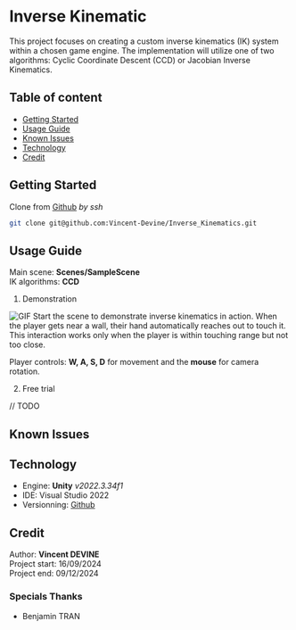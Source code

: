 # Inverse Kinematic
This project focuses on creating a custom inverse kinematics (IK) system within 
a chosen game engine. The implementation will utilize one of two
algorithms: Cyclic Coordinate Descent (CCD) or Jacobian Inverse Kinematics.

## Table of content
- [Getting Started](#getting-started)
- [Usage Guide](#usage-guide)
- [Known Issues](#known-issues)
- [Technology](#technology)
- [Credit](#credit)

## Getting Started
Clone from [Github](https://github.com/Vincent-Devine/Inverse_Kinematics) *by ssh*
```bash
git clone git@github.com:Vincent-Devine/Inverse_Kinematics.git
```

## Usage Guide
Main scene: **Scenes/SampleScene** <br>
IK algorithms: **CCD** <br>

1. Demonstration <br>

![GIF](./Screenshot/ik_demonstration.gif)
Start the scene to demonstrate inverse kinematics in action. When the player gets near a wall, their hand automatically reaches out to touch it.<br>
This interaction works only when the player is within touching range but not too close.<br>

Player controls: **W, A, S, D** for movement and the **mouse** for camera rotation.<br>

2. Free trial <br>

// TODO

## Known Issues


## Technology
- Engine: **Unity** *v2022.3.34f1*
- IDE: Visual Studio 2022
- Versionning: [Github](https://github.com/Vincent-Devine/Inverse_Kinematics)

## Credit
Author: **Vincent DEVINE**<br>
Project start: 16/09/2024 <br>
Project end: 09/12/2024 <br>

### Specials Thanks
- Benjamin TRAN